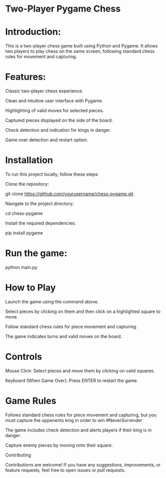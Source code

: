 # Two-Player Pygame Chess

# Introduction:

This is a two-player chess game built using Python and Pygame. It allows two players to play chess on the same screen, following standard chess rules for movement and capturing.

# Features:

Classic two-player chess experience.

Clean and intuitive user interface with Pygame.

Highlighting of valid moves for selected pieces.

Captured pieces displayed on the side of the board.

Check detection and indication for kings in danger.

Game over detection and restart option.

# Installation
To run this project locally, follow these steps:

Clone the repository:

git clone https://github.com/yourusername/chess-pygame.git

Navigate to the project directory:

cd chess-pygame

Install the required dependencies:

pip install pygame

# Run the game:

python main.py

# How to Play

Launch the game using the command above.

Select pieces by clicking on them and then click on a highlighted square to move.

Follow standard chess rules for piece movement and capturing.

The game indicates turns and valid moves on the board.

# Controls

Mouse Click: Select pieces and move them by clicking on valid squares.

Keyboard (When Game Over): Press ENTER to restart the game.

# Game Rules

Follows standard chess rules for piece movement and capturing, but you must capture the oppenents king in order to win #NeverSurrender

The game includes check detection and alerts players if their king is in danger.

Capture enemy pieces by moving onto their square.

Contributing

Contributions are welcome! If you have any suggestions, improvements, or feature requests, feel free to open issues or pull requests.

